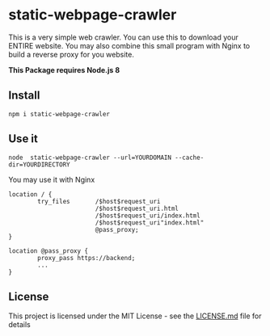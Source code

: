 # static-webpage-crawler

This is a very simple web crawler. You can use this to download your ENTIRE website. You may also combine this small program with Nginx to build a reverse proxy for you website.

**This Package requires Node.js 8**

## Install

```
npm i static-webpage-crawler
```

## Use it

```
node  static-webpage-crawler --url=YOURDOMAIN --cache-dir=YOURDIRECTORY
```

You may use it with Nginx

```
location / {
        try_files       /$host$request_uri
                        /$host$request_uri.html
                        /$host$request_uri/index.html
                        /$host$request_uri"index.html"
                        @pass_proxy;
}

location @pass_proxy {
        proxy_pass https://backend;
        ...
}
```

## License

This project is licensed under the MIT License - see the [LICENSE.md](LICENSE.md) file for details

